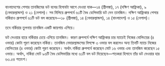 বাংলাদেশের পেসার তানজিমের ডট বলের হিসাবটা আগে দেওয়া যাক—১৪ (শ্রীলঙ্কা), ১৭ (দক্ষিণ আফ্রিকা), ৯ (নেদারল্যান্ডস) ও ২১ (নেপাল)। সব মিলিয়ে গ্রুপপর্বে ৬১টি বৈধ ডেলিভারি ডট দেন তানজিম। দক্ষিণ আফ্রিকার পেসার নর্কিয়াও গ্রুপপর্বে ৬১টি ডট বল করেছেন—১৮ (শ্রীলঙ্কা), ১৪ (নেদারল্যান্ডস), ১৪ (বাংলাদেশ) ও ১৫ (নেপাল)।

তবে নর্কিয়ার তুলনায় তানজিম একটি জায়গায় এগিয়ে।

ডট দেওয়ার হারে নর্কিয়ার চেয়ে এগিয়ে তানজিম। কারণ গ্রুপপর্বে দক্ষিণ আফ্রিকার চার ম্যাচেই নিজের বোলিংয়ের (৪ ওভার) কোটা পূরণ করেছেন নর্কিয়া। তানজিম নেদারল্যান্ডসের বিপক্ষে ৩ ওভার বল করলেও অন্য তিনটি ম্যাচে নিজের বোলিংয়ের (৪ ওভার) কোটা পূরণ করেছেন। অর্থাৎ নর্কিয়া গ্রুপপর্বে করেছেন মোট ১৬ ওভার এবং তানজিম করেছেন ১৫ ওভার। অর্থাৎ, নর্কিয়া মোট ৯৬টি বৈধ ডেলিভারির মধ্যে ৬১টি বল ডট দিয়েছেন—শতকরা হিসাবে তাঁর ডট দেওয়ার হার ৬৩.৫৪ শতাংশ।
